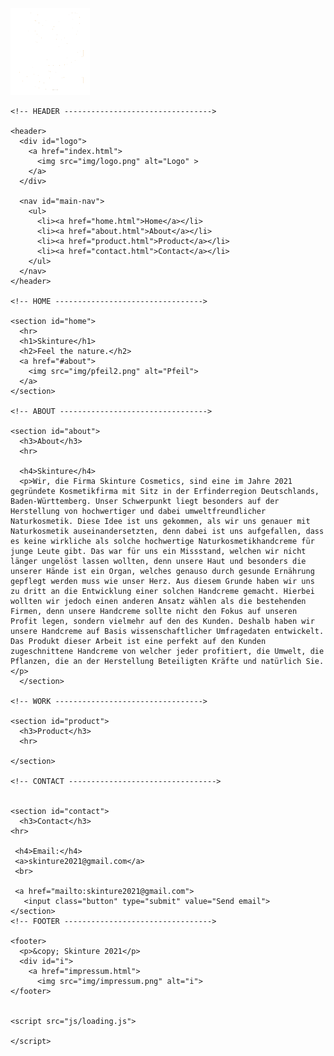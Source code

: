 <!DOCTYPE html>
<html>
  <head>
    <title>Skinture.com</title>
    <meta charset="utf-8">
    <link rel="stylesheet" type="text/css" href="css/style.css">
    <link rel="preconnect" href="https://fonts.gstatic.com">
<link href="https://fonts.googleapis.com/css2?family=Lobster&display=swap" rel="stylesheet">
<link rel="preconnect" href="https://fonts.gstatic.com">
<link href="https://fonts.googleapis.com/css2?family=Bebas+Neue&display=swap" rel="stylesheet">
  </head>

  <body>
    <div class="loading">
      <img src="img/loading.png" alt="">
    </div>

    <!-- HEADER --------------------------------->

    <header>
      <div id="logo">
        <a href="index.html">
          <img src="img/logo.png" alt="Logo" >
        </a>
      </div>

      <nav id="main-nav">
        <ul>
          <li><a href="home.html">Home</a></li>
          <li><a href="about.html">About</a></li>
          <li><a href="product.html">Product</a></li>
          <li><a href="contact.html">Contact</a></li>
        </ul>
      </nav>
    </header>

    <!-- HOME --------------------------------->

    <section id="home">
      <hr>
      <h1>Skinture</h1>
      <h2>Feel the nature.</h2>
      <a href="#about">
        <img src="img/pfeil2.png" alt="Pfeil">
      </a>
    </section>

    <!-- ABOUT --------------------------------->

    <section id="about">
      <h3>About</h3>
      <hr>

      <h4>Skinture</h4>
      <p>Wir, die Firma Skinture Cosmetics, sind eine im Jahre 2021 gegründete Kosmetikfirma mit Sitz in der Erfinderregion Deutschlands, Baden-Württemberg. Unser Schwerpunkt liegt besonders auf der Herstellung von hochwertiger und dabei umweltfreundlicher Naturkosmetik. Diese Idee ist uns gekommen, als wir uns genauer mit Naturkosmetik auseinandersetzten, denn dabei ist uns aufgefallen, dass es keine wirkliche als solche hochwertige Naturkosmetikhandcreme für junge Leute gibt. Das war für uns ein Missstand, welchen wir nicht länger ungelöst lassen wollten, denn unsere Haut und besonders die unserer Hände ist ein Organ, welches genauso durch gesunde Ernährung gepflegt werden muss wie unser Herz. Aus diesem Grunde haben wir uns zu dritt an die Entwicklung einer solchen Handcreme gemacht. Hierbei wollten wir jedoch einen anderen Ansatz wählen als die bestehenden Firmen, denn unsere Handcreme sollte nicht den Fokus auf unseren Profit legen, sondern vielmehr auf den des Kunden. Deshalb haben wir unsere Handcreme auf Basis wissenschaftlicher Umfragedaten entwickelt. Das Produkt dieser Arbeit ist eine perfekt auf den Kunden zugeschnittene Handcreme von welcher jeder profitiert, die Umwelt, die Pflanzen, die an der Herstellung Beteiligten Kräfte und natürlich Sie.  </p>
      </section>

    <!-- WORK --------------------------------->

    <section id="product">
      <h3>Product</h3>
      <hr>

    </section>

    <!-- CONTACT --------------------------------->


    <section id="contact">
      <h3>Contact</h3>
    <hr>

     <h4>Email:</h4>
     <a>skinture2021@gmail.com</a>
     <br>

     <a href="mailto:skinture2021@gmail.com">
       <input class="button" type="submit" value="Send email">
    </section>
    <!-- FOOTER --------------------------------->

    <footer>
      <p>&copy; Skinture 2021</p>
      <div id="i">
        <a href="impressum.html">
          <img src="img/impressum.png" alt="i">
    </footer>


    <script src="js/loading.js">

    </script>

  </body>
</html>

